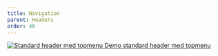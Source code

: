 ```yaml
---
title: Navigation
parent: Headers
order: 40
---
```


<div class="preview">
  <a class="media_link" href="{{ site.baseurl }}/components/headers/medium/">
    <img src="{{ site.baseurl }}/assets/img/headers/header-medium.PNG" alt="Standard header med topmenu">
  </a>
  <a class="button button-secondary mt-5" href="{{ site.baseurl }}/components/headers/medium/">Demo standard header med topmenu</a>
</div>
